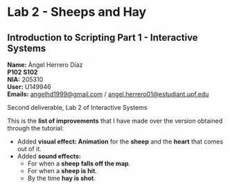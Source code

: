 # Lab 2 - Sheeps and Hay<br />
##  Introduction to Scripting Part 1 - Interactive Systems<br />
**Name:** Àngel Herrero Díaz <br />
**P102 S102**<br />
**NIA:** 205310<br />
**User:** U149946<br />
**Emails:** angelhd1999@gmail.com / angel.herrero01@estudiant.upf.edu<br />

Second deliverable, Lab 2 of Interactive Systems<br />

This is the **list of improvements** that I have made over the version obtained through the tutorial:<br />
* Added **visual effect: Animation** for the **sheep** and the **heart** that comes out of it.
* Added **sound effects:**
  * For when a **sheep falls off the map**.
  * For when a **sheep is hit**.
  * By the time **hay is shot**.

